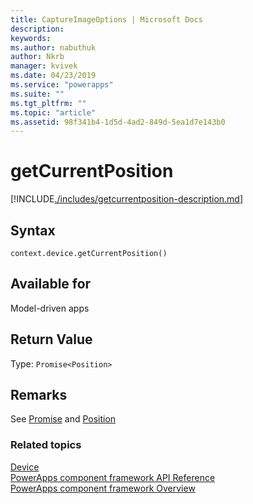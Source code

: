 ```yaml
---
title: CaptureImageOptions | Microsoft Docs
description: 
keywords:
ms.author: nabuthuk
author: Nkrb
manager: kvivek
ms.date: 04/23/2019
ms.service: "powerapps"
ms.suite: ""
ms.tgt_pltfrm: ""
ms.topic: "article"
ms.assetid: 98f341b4-1d5d-4ad2-849d-5ea1d7e143b0
---
```


# getCurrentPosition

[!INCLUDE[./includes/getcurrentposition-description.md](./includes/getcurrentposition-description.md)]

## Syntax

`context.device.getCurrentPosition()`

## Available for 

Model-driven apps

## Return Value

Type: `Promise<Position>`

## Remarks

See [Promise](https://developer.mozilla.org/docs/Web/JavaScript/Reference/Global_Objects/Promise) and [Position](https://developer.mozilla.org/en-US/docs/Web/API/Position)

### Related topics

[Device](../device.md)<br/>
[PowerApps component framework API Reference](../../reference/index.md)<br/>
[PowerApps component framework Overview](../../overview.md)